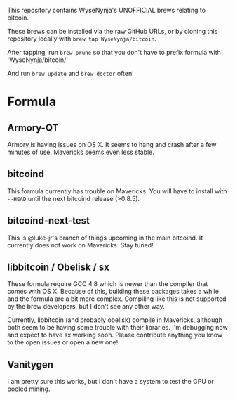 This repository contains WyseNynja's UNOFFICIAL brews relating to bitcoin.

These brews can be installed via the raw GitHub URLs, or by cloning this
repository locally with `brew tap WyseNynja/bitcoin`.

After tapping, run `brew prune` so that you don't have to prefix formula with 'WyseNynja/bitcoin/'

And run `brew update` and `brew doctor` often!

# Formula

## Armory-QT

Armory is having issues on OS X.  It seems to hang and crash after a few minutes of use.  Mavericks seems even less stable.

## bitcoind

This formula currently has trouble on Mavericks.  You will have to install with `--HEAD` until the next bitcoind release (>0.8.5).

## bitcoind-next-test

This is @luke-jr's branch of things upcoming in the main bitcoind.  It currently does not work on Mavericks.  Stay tuned!

## libbitcoin / Obelisk / sx

These formula require GCC 4.8 which is newer than the compiler that comes with OS X.  Because of this, building these packages takes a while and the formula are a bit more complex.  Compiling like this is not supported by the brew developers, but I don't see any other way.

Currently, libbitcoin (and probably obelisk) compile in Mavericks, although both seem to be having some trouble with their libraries.  I'm debugging now and expect to have sx working soon.  Please contribute anything you know to the open issues or open a new one!

## Vanitygen

I am pretty sure this works, but I don't have a system to test the GPU or pooled mining.
